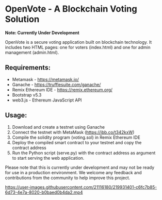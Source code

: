 # OpenVote - A Blockchain Voting Solution

**Note: Currently Under Development**

OpenVote is a secure voting application built on blockchain technology. It includes two HTML pages: one for voters (index.html) and one for admin management (admin.html).

## Requirements:
- Metamask - https://metamask.io/
- Ganache - https://trufflesuite.com/ganache/
- Remix Ethereum IDE - https://remix.ethereum.org/
- Bootstrap v5.3
- web3.js - Ethereum JavaScript API

## Usage:
1. Download and create a testnet using Ganache
2. Connect the testnet with MetaMask (https://ibb.co/t342kxW)
3. Compile the solidity program (voting.sol) in Remix Ethereum IDE
4. Deploy the compiled smart contract to your testnet and copy the contract address
5. Run the Python script (serve.py) with the contract address as argument to start serving the web application.

Please note that this is currently under development and may not be ready for use in a production environment. We welcome any feedback and contributions from the community to help improve this project.




https://user-images.githubusercontent.com/21116180/219931401-c6fc7b85-6d73-4e7a-8020-b0baed0b4da2.mp4


